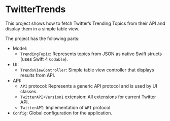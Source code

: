 # TwitterTrends

This project shows how to fetch Twitter’s Trending Topics from their API and display them in a simple table view.

The project has the following parts:

* Model:
    * `TrendingTopic`: Represents topics from JSON as native Swift structs (uses Swift 4 `Codable`).
* UI:
    * `TrendsViewController`: Simple table view controller that displays results from API.
* API:
    * `API` protocol: Represents a generic API protocol and is used by UI classes.
    * `TwitterAPI+Version1` extension: All extensions for current Twitter API.
    * `TwitterAPI`: Implementation of `API` protocol.
* `Config`: Global configuration for the application.
